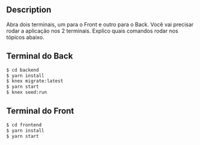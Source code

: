 
## Description
Abra dois terminais, um para o Front e outro para o Back. Você vai precisar rodar a aplicação nos 2 terminais. Explico quais comandos rodar nos tópicos abaixo.

## Terminal do Back

```bash
$ cd backend
$ yarn install
$ knex migrate:latest
$ yarn start
$ knex seed:run
```

## Terminal do Front

```bash
$ cd frontend
$ yarn install
$ yarn start
```



